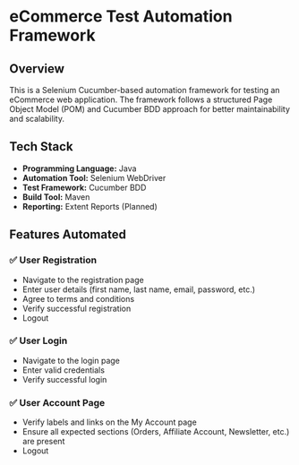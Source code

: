 # eCommerce Test Automation Framework

## Overview
This is a Selenium Cucumber-based automation framework for testing an eCommerce web application. The framework follows a structured Page Object Model (POM) and Cucumber BDD approach for better maintainability and scalability.

## Tech Stack
- **Programming Language:** Java
- **Automation Tool:** Selenium WebDriver
- **Test Framework:** Cucumber BDD
- **Build Tool:** Maven
- **Reporting:** Extent Reports (Planned)

## Features Automated
### ✅ User Registration
- Navigate to the registration page
- Enter user details (first name, last name, email, password, etc.)
- Agree to terms and conditions
- Verify successful registration
- Logout

### ✅ User Login
- Navigate to the login page
- Enter valid credentials
- Verify successful login

### ✅ User Account Page
- Verify labels and links on the My Account page
- Ensure all expected sections (Orders, Affiliate Account, Newsletter, etc.) are present
- Logout

